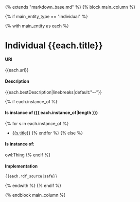 {% extends "markdown_base.md" %}
{% block main_column %}


{% if main_entity_type == "individual"  %}
    
{% with main_entity as each  %}

# Individual {{each.title}}


#### URI
{{each.uri}}

#### Description
{{each.bestDescription|linebreaks|default:"--"}}


{% if each.instance_of %}
#### Is instance of ({{ each.instance_of|length }})
{% for s in each.instance_of %}
- [{{s.title}}]({{s.slug}}.md)
{% endfor %}
{% else %}
#### Is instance of:
owl:Thing
{% endif %}


#### Implementation
```rdf
{{each.rdf_source|safe}}
```

{% endwith %}
{% endif %}




{% endblock main_column %}